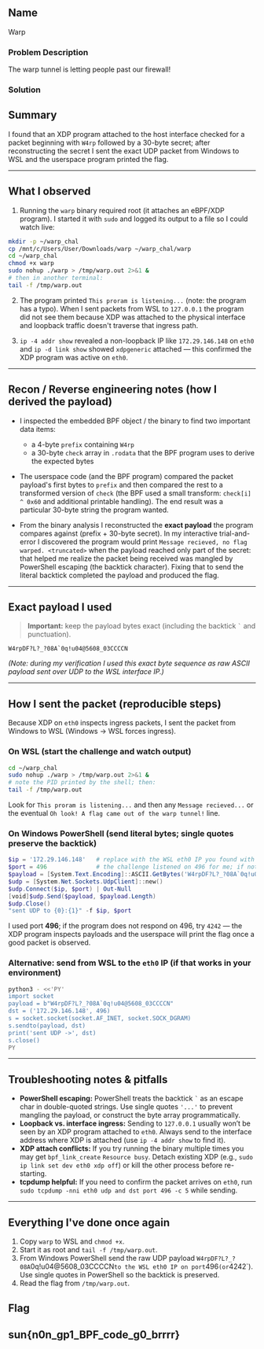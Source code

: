 ## Name
Warp

### Problem Description
The warp tunnel is letting people past our firewall!

### Solution
## Summary 

I found that an XDP program attached to the host interface checked for a packet beginning with `W4rp` followed by a 30-byte secret; after reconstructing the secret I sent the exact UDP packet from Windows to WSL and the userspace program printed the flag.

---



## What I observed

1. Running the `warp` binary required root (it attaches an eBPF/XDP program). I started it with `sudo` and logged its output to a file so I could watch live:

```bash
mkdir -p ~/warp_chal
cp /mnt/c/Users/User/Downloads/warp ~/warp_chal/warp
cd ~/warp_chal
chmod +x warp
sudo nohup ./warp > /tmp/warp.out 2>&1 &
# then in another terminal:
tail -f /tmp/warp.out
```

2. The program printed `This proram is listening...` (note: the program has a typo). When I sent packets from WSL to `127.0.0.1` the program did not see them because XDP was attached to the physical interface and loopback traffic doesn't traverse that ingress path.

3. `ip -4 addr show` revealed a non-loopback IP like `172.29.146.148` on `eth0` and `ip -d link show` showed `xdpgeneric` attached — this confirmed the XDP program was active on `eth0`.

---

## Recon / Reverse engineering notes (how I derived the payload)

* I inspected the embedded BPF object / the binary to find two important data items:

  * a 4-byte `prefix` containing `W4rp`
  * a 30-byte `check` array in `.rodata` that the BPF program uses to derive the expected bytes

* The userspace code (and the BPF program) compared the packet payload's first bytes to `prefix` and then compared the rest to a transformed version of `check` (the BPF used a small transform: `check[i] ^ 0x60` and additional printable handling). The end result was a particular 30-byte string the program wanted.

* From the binary analysis I reconstructed the **exact payload** the program compares against (prefix + 30-byte secret). In my interactive trial-and-error I discovered the program would print `Message recieved, no flag warped. <truncated>` when the payload reached only part of the secret: that helped me realize the packet being received was mangled by PowerShell escaping (the backtick character). Fixing that to send the literal backtick completed the payload and produced the flag.

---

## Exact payload I used

> **Important:** keep the payload bytes exact (including the backtick `` ` `` and punctuation).

```
W4rpDF?L?_?08A`0q!u04@5608_03CCCCN
```

*(Note: during my verification I used this exact byte sequence as raw ASCII payload sent over UDP to the WSL interface IP.)*

---

## How I sent the packet (reproducible steps)

Because XDP on `eth0` inspects ingress packets, I sent the packet from Windows to WSL (Windows -> WSL forces ingress).

### On WSL (start the challenge and watch output)

```bash
cd ~/warp_chal
sudo nohup ./warp > /tmp/warp.out 2>&1 &
# note the PID printed by the shell; then:
tail -f /tmp/warp.out
```

Look for `This proram is listening...` and then any `Message recieved...` or the eventual `Oh look! A flag came out of the warp tunnel!` line.

### On Windows PowerShell (send literal bytes; single quotes preserve the backtick)

```powershell
$ip = '172.29.146.148'   # replace with the WSL eth0 IP you found with `ip addr`
$port = 496              # the challenge listened on 496 for me; if nothing happens try 4242
$payload = [System.Text.Encoding]::ASCII.GetBytes('W4rpDF?L?_?08A`0q!u04@5608_03CCCCN')
$udp = [System.Net.Sockets.UdpClient]::new()
$udp.Connect($ip, $port) | Out-Null
[void]$udp.Send($payload, $payload.Length)
$udp.Close()
"sent UDP to {0}:{1}" -f $ip, $port
```

I used port **496**; if the program does not respond on 496, try `4242` — the XDP program inspects payloads and the userspace will print the flag once a good packet is observed.

### Alternative: send from WSL to the `eth0` IP (if that works in your environment)

```bash
python3 - <<'PY'
import socket
payload = b"W4rpDF?L?_?08A`0q!u04@5608_03CCCCN"
dst = ('172.29.146.148', 496)
s = socket.socket(socket.AF_INET, socket.SOCK_DGRAM)
s.sendto(payload, dst)
print('sent UDP ->', dst)
s.close()
PY
```

---

## Troubleshooting notes & pitfalls

* **PowerShell escaping:** PowerShell treats the backtick `` ` `` as an escape char in double-quoted strings. Use single quotes `'...'` to prevent mangling the payload, or construct the byte array programmatically.
* **Loopback vs. interface ingress:** Sending to `127.0.0.1` usually won’t be seen by an XDP program attached to `eth0`. Always send to the interface address where XDP is attached (use `ip -4 addr show` to find it).
* **XDP attach conflicts:** If you try running the binary multiple times you may get `bpf_link_create` `Resource busy`. Detach existing XDP (e.g., `sudo ip link set dev eth0 xdp off`) or kill the other process before re-starting.
* **tcpdump helpful:** If you need to confirm the packet arrives on `eth0`, run `sudo tcpdump -nni eth0 udp and dst port 496 -c 5` while sending.

---


## Everything I've done once again 

1. Copy `warp` to WSL and `chmod +x`.
2. Start it as root and `tail -f /tmp/warp.out`.
3. From Windows PowerShell send the raw UDP payload `W4rpDF?L?_?08A`0q!u04@5608_03CCCCN`to the WSL eth0 IP on port`496`(or`4242`). Use single quotes in PowerShell so the backtick is preserved.
4. Read the flag from `/tmp/warp.out`.

## Flag
sun{n0n_gp1_BPF_code_g0_brrrr} 
---
